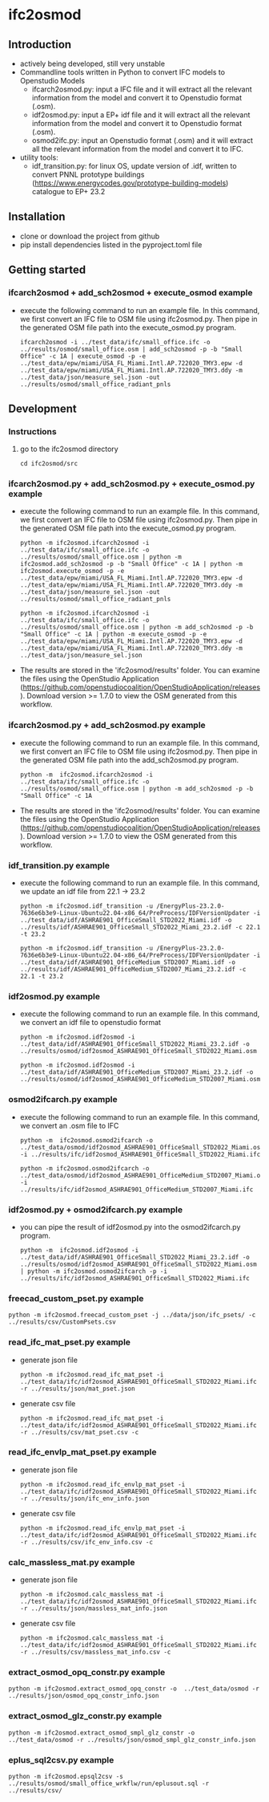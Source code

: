 # ifc2osmod
## Introduction
- actively being developed, still very unstable
- Commandline tools written in Python to convert IFC models to Openstudio Models
    - ifcarch2osmod.py: input a IFC file and it will extract all the relevant information from the model and convert it to Openstudio format (.osm).
    - idf2osmod.py: input a EP+ idf file and it will extract all the relevant information from the model and convert it to Openstudio format (.osm).
    - osmod2ifc.py: input an Openstudio format (.osm) and it will extract all the relevant information from the model and convert it to IFC.
- utility tools:
    - idf_transition.py: for linux OS, update version of .idf, written to convert PNNL prototype buildings (https://www.energycodes.gov/prototype-building-models) catalogue to EP+ 23.2 

## Installation
- clone or download the project from github
- pip install dependencies listed in the pyproject.toml file

## Getting started
### ifcarch2osmod + add_sch2osmod + execute_osmod example
- execute the following command to run an example file. In this command, we first convert an IFC file to OSM file using ifc2osmod.py. Then pipe in the generated OSM file path into the execute_osmod.py program.
    ```
    ifcarch2osmod -i ../test_data/ifc/small_office.ifc -o ../results/osmod/small_office.osm | add_sch2osmod -p -b "Small Office" -c 1A | execute_osmod -p -e ../test_data/epw/miami/USA_FL_Miami.Intl.AP.722020_TMY3.epw -d ../test_data/epw/miami/USA_FL_Miami.Intl.AP.722020_TMY3.ddy -m ../test_data/json/measure_sel.json -out ../results/osmod/small_office_radiant_pnls
    ```

## Development
### Instructions
1. go to the ifc2osmod directory 
    ```
    cd ifc2osmod/src
    ```
### ifcarch2osmod.py + add_sch2osmod.py + execute_osmod.py example
- execute the following command to run an example file. In this command, we first convert an IFC file to OSM file using ifc2osmod.py. Then pipe in the generated OSM file path into the execute_osmod.py program.
    ```
    python -m ifc2osmod.ifcarch2osmod -i ../test_data/ifc/small_office.ifc -o ../results/osmod/small_office.osm | python -m ifc2osmod.add_sch2osmod -p -b "Small Office" -c 1A | python -m ifc2osmod.execute_osmod -p -e ../test_data/epw/miami/USA_FL_Miami.Intl.AP.722020_TMY3.epw -d ../test_data/epw/miami/USA_FL_Miami.Intl.AP.722020_TMY3.ddy -m ../test_data/json/measure_sel.json -out ../results/osmod/small_office_radiant_pnls
    ```
    ```
    python -m ifc2osmod.ifcarch2osmod -i ../test_data/ifc/small_office.ifc -o ../results/osmod/small_office.osm | python -m add_sch2osmod -p -b "Small Office" -c 1A | python -m execute_osmod -p -e ../test_data/epw/miami/USA_FL_Miami.Intl.AP.722020_TMY3.epw -d ../test_data/epw/miami/USA_FL_Miami.Intl.AP.722020_TMY3.ddy -m ../test_data/json/measure_sel.json
    ```
- The results are stored in the 'ifc2osmod/results' folder. You can examine the files using the OpenStudio Application (https://github.com/openstudiocoalition/OpenStudioApplication/releases). Download version >= 1.7.0 to view the OSM generated from this workflow.

### ifcarch2osmod.py + add_sch2osmod.py example
- execute the following command to run an example file. In this command, we first convert an IFC file to OSM file using ifc2osmod.py. Then pipe in the generated OSM file path into the add_sch2osmod.py program.
    ```
    python -m  ifc2osmod.ifcarch2osmod -i ../test_data/ifc/small_office.ifc -o ../results/osmod/small_office.osm | python -m add_sch2osmod -p -b "Small Office" -c 1A
    ```
- The results are stored in the 'ifc2osmod/results' folder. You can examine the files using the OpenStudio Application (https://github.com/openstudiocoalition/OpenStudioApplication/releases). Download version >= 1.7.0 to view the OSM generated from this workflow.

### idf_transition.py example
- execute the following command to run an example file. In this command, we update an idf file from 22.1 -> 23.2
    ```
    python -m ifc2osmod.idf_transition -u /EnergyPlus-23.2.0-7636e6b3e9-Linux-Ubuntu22.04-x86_64/PreProcess/IDFVersionUpdater -i ../test_data/idf/ASHRAE901_OfficeSmall_STD2022_Miami.idf -o ../results/idf/ASHRAE901_OfficeSmall_STD2022_Miami_23.2.idf -c 22.1 -t 23.2
    ```
    ```
    python -m ifc2osmod.idf_transition -u /EnergyPlus-23.2.0-7636e6b3e9-Linux-Ubuntu22.04-x86_64/PreProcess/IDFVersionUpdater -i ../test_data/idf/ASHRAE901_OfficeMedium_STD2007_Miami.idf -o ../results/idf/ASHRAE901_OfficeMedium_STD2007_Miami_23.2.idf -c 22.1 -t 23.2
    ```

### idf2osmod.py example
- execute the following command to run an example file. In this command, we convert an idf file to openstudio format
    ```
    python -m ifc2osmod.idf2osmod -i ../test_data/idf/ASHRAE901_OfficeSmall_STD2022_Miami_23.2.idf -o ../results/osmod/idf2osmod_ASHRAE901_OfficeSmall_STD2022_Miami.osm
    ```
    ```
    python -m ifc2osmod.idf2osmod -i ../test_data/idf/ASHRAE901_OfficeMedium_STD2007_Miami_23.2.idf -o ../results/osmod/idf2osmod_ASHRAE901_OfficeMedium_STD2007_Miami.osm
    ```

### osmod2ifcarch.py example
- execute the following command to run an example file. In this command, we convert an .osm file to IFC
    ```
    python -m  ifc2osmod.osmod2ifcarch -o ../test_data/osmod/idf2osmod_ASHRAE901_OfficeSmall_STD2022_Miami.osm -i ../results/ifc/idf2osmod_ASHRAE901_OfficeSmall_STD2022_Miami.ifc
    ```
    ```
    python -m ifc2osmod.osmod2ifcarch -o ../test_data/osmod/idf2osmod_ASHRAE901_OfficeMedium_STD2007_Miami.osm -i ../results/ifc/idf2osmod_ASHRAE901_OfficeMedium_STD2007_Miami.ifc
    ```

### idf2osmod.py + osmod2ifcarch.py example
- you can pipe the result of idf2osmod.py into the osmod2ifcarch.py program.
    ```
    python -m  ifc2osmod.idf2osmod -i ../test_data/idf/ASHRAE901_OfficeSmall_STD2022_Miami_23.2.idf -o ../results/osmod/idf2osmod_ASHRAE901_OfficeSmall_STD2022_Miami.osm | python -m ifc2osmod.osmod2ifcarch -p -i ../results/ifc/idf2osmod_ASHRAE901_OfficeSmall_STD2022_Miami.ifc
    ```

### freecad_custom_pset.py example
```
python -m ifc2osmod.freecad_custom_pset -j ../data/json/ifc_psets/ -c ../results/csv/CustomPsets.csv
```

### read_ifc_mat_pset.py example
- generate json file
    ```
    python -m ifc2osmod.read_ifc_mat_pset -i ../test_data/ifc/idf2osmod_ASHRAE901_OfficeSmall_STD2022_Miami.ifc -r ../results/json/mat_pset.json
    ```
- generate csv file
    ```
    python -m ifc2osmod.read_ifc_mat_pset -i ../test_data/ifc/idf2osmod_ASHRAE901_OfficeSmall_STD2022_Miami.ifc -r ../results/csv/mat_pset.csv -c
    ```

### read_ifc_envlp_mat_pset.py example
- generate json file
    ```
    python -m ifc2osmod.read_ifc_envlp_mat_pset -i  ../test_data/ifc/idf2osmod_ASHRAE901_OfficeSmall_STD2022_Miami.ifc -r ../results/json/ifc_env_info.json
    ```
- generate csv file
    ```
    python -m ifc2osmod.read_ifc_envlp_mat_pset -i  ../test_data/ifc/idf2osmod_ASHRAE901_OfficeSmall_STD2022_Miami.ifc -r ../results/csv/ifc_env_info.csv -c
    ```

### calc_massless_mat.py example
- generate json file
    ```
    python -m ifc2osmod.calc_massless_mat -i  ../test_data/ifc/idf2osmod_ASHRAE901_OfficeSmall_STD2022_Miami.ifc -r ../results/json/massless_mat_info.json
    ```
- generate csv file
    ```
    python -m ifc2osmod.calc_massless_mat -i  ../test_data/ifc/idf2osmod_ASHRAE901_OfficeSmall_STD2022_Miami.ifc -r ../results/csv/massless_mat_info.csv -c
    ```

### extract_osmod_opq_constr.py example
```
python -m ifc2osmod.extract_osmod_opq_constr -o  ../test_data/osmod -r ../results/json/osmod_opq_constr_info.json
```
### extract_osmod_glz_constr.py example
```
python -m ifc2osmod.extract_osmod_smpl_glz_constr -o  ../test_data/osmod -r ../results/json/osmod_smpl_glz_constr_info.json
```

### eplus_sql2csv.py example
```
python -m ifc2osmod.epsql2csv -s ../results/osmod/small_office_wrkflw/run/eplusout.sql -r ../results/csv/
```
